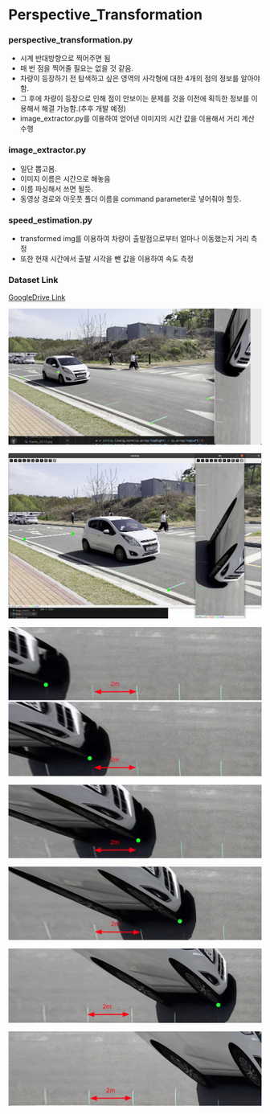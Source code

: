 # Perspective_Transformation

### perspective_transformation.py

* 시계 반대방향으로 찍어주면 됨
* 매 번 점을 찍어줄 필요는 없을 것 같음.
* 차량이 등장하기 전 탐색하고 싶은 영역의 사각형에 대한 4개의 점의 정보를 알아야함.
* 그 후에 차량이 등장으로 인해 점이 안보이는 문제를 것을 이전에 획득한 정보를 이용해서 해결 가능함.(추후 개발 예정)
* image_extractor.py를 이용하여 얻어낸 이미지의 시간 값을 이용해서 거리 계산 수행

### image_extractor.py

* 일단 뽑고봄.
* 이미지 이름은 시간으로 해놓음
* 이름 파싱해서 쓰면 될듯.
* 동영상 경로와 아웃풋 폴더 이름을 command parameter로 넣어줘야 할듯.


### speed_estimation.py

* transformed img를 이용하여 차량이 출발점으로부터 얼마나 이동했는지 거리 측정
* 또한 현재 시간에서 출발 시각을 뺀 값을 이용하여 속도 측정

### Dataset Link

[GoogleDrive Link](https://drive.google.com/drive/folders/1DFn38g7Dl_5CvPWnmF2T5hJPOG5WOrpl?usp=sharing)


![1715598915426](image/README/1715598915426.png)

![1715567855992](image/README/1715568614106.png)

![1715603937734](image/README/1715603937734.png)![1715603948581](image/README/1715603948581.png)

![1715603958922](image/README/1715603958922.png)

![1715603979049](image/README/1715603979049.png)

![1715603988751](image/README/1715603988751.png)

![1715603997752](image/README/1715603997752.png)
